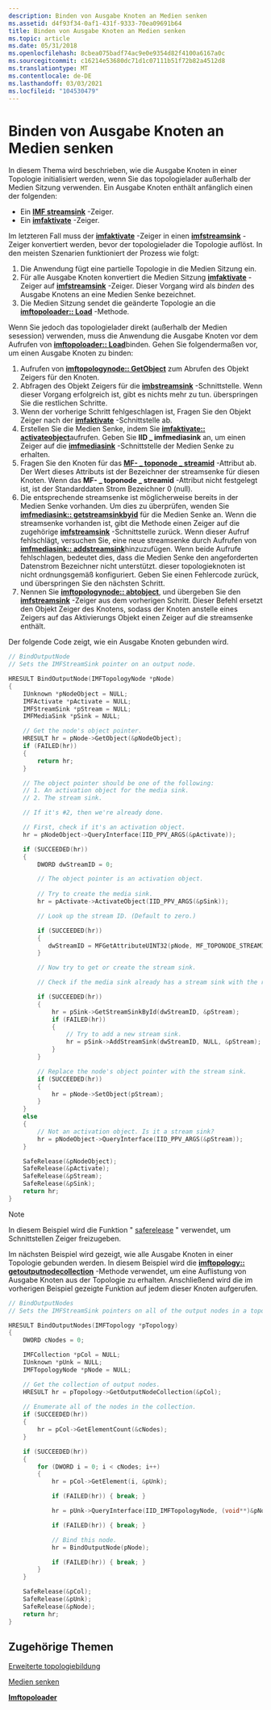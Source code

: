 ```yaml
---
description: Binden von Ausgabe Knoten an Medien senken
ms.assetid: d4f93f34-0af1-431f-9333-70ea09691b64
title: Binden von Ausgabe Knoten an Medien senken
ms.topic: article
ms.date: 05/31/2018
ms.openlocfilehash: 8cbea075badf74ac9e0e9354d82f4100a6167a0c
ms.sourcegitcommit: c16214e53680dc71d1c07111b51f72b82a4512d8
ms.translationtype: MT
ms.contentlocale: de-DE
ms.lasthandoff: 03/03/2021
ms.locfileid: "104530479"
---
```

# <a name="binding-output-nodes-to-media-sinks"></a>Binden von Ausgabe Knoten an Medien senken

In diesem Thema wird beschrieben, wie die Ausgabe Knoten in einer Topologie initialisiert werden, wenn Sie das topologielader außerhalb der Medien Sitzung verwenden. Ein Ausgabe Knoten enthält anfänglich einen der folgenden:

-   Ein [**IMF streamsink**](/windows/desktop/api/mfidl/nn-mfidl-imfstreamsink) -Zeiger.
-   Ein [**imfaktivate**](/windows/desktop/api/mfobjects/nn-mfobjects-imfactivate) -Zeiger.

Im letzteren Fall muss der [**imfaktivate**](/windows/desktop/api/mfobjects/nn-mfobjects-imfactivate) -Zeiger in einen [**imfstreamsink**](/windows/desktop/api/mfidl/nn-mfidl-imfstreamsink) -Zeiger konvertiert werden, bevor der topologielader die Topologie auflöst. In den meisten Szenarien funktioniert der Prozess wie folgt:

1.  Die Anwendung fügt eine partielle Topologie in die Medien Sitzung ein.
2.  Für alle Ausgabe Knoten konvertiert die Medien Sitzung [**imfaktivate**](/windows/desktop/api/mfobjects/nn-mfobjects-imfactivate) -Zeiger auf [**imfstreamsink**](/windows/desktop/api/mfidl/nn-mfidl-imfstreamsink) -Zeiger. Dieser Vorgang wird als *binden* des Ausgabe Knotens an eine Medien Senke bezeichnet.
3.  Die Medien Sitzung sendet die geänderte Topologie an die [**imftopoloader:: Load**](/windows/desktop/api/mfidl/nf-mfidl-imftopoloader-load) -Methode.

Wenn Sie jedoch das topologielader direkt (außerhalb der Medien sesession) verwenden, muss die Anwendung die Ausgabe Knoten vor dem Aufrufen von [**imftopoloader:: Load**](/windows/desktop/api/mfidl/nf-mfidl-imftopoloader-load)binden. Gehen Sie folgendermaßen vor, um einen Ausgabe Knoten zu binden:

1.  Aufrufen von [**imftopologynode:: GetObject**](/windows/desktop/api/mfidl/nf-mfidl-imftopologynode-getobject) zum Abrufen des Objekt Zeigers für den Knoten.
2.  Abfragen des Objekt Zeigers für die [**imbstreamsink**](/windows/desktop/api/mfidl/nn-mfidl-imfstreamsink) -Schnittstelle. Wenn dieser Vorgang erfolgreich ist, gibt es nichts mehr zu tun. überspringen Sie die restlichen Schritte.
3.  Wenn der vorherige Schritt fehlgeschlagen ist, Fragen Sie den Objekt Zeiger nach der [**imfaktivate**](/windows/desktop/api/mfobjects/nn-mfobjects-imfactivate) -Schnittstelle ab.
4.  Erstellen Sie die Medien Senke, indem Sie [**imfaktivate:: activateobject**](/windows/desktop/api/mfobjects/nf-mfobjects-imfactivate-activateobject)aufrufen. Geben Sie **IID \_ imfmediasink** an, um einen Zeiger auf die [**imfmediasink**](/windows/desktop/api/mfidl/nn-mfidl-imfmediasink) -Schnittstelle der Medien Senke zu erhalten.
5.  Fragen Sie den Knoten für das [**MF- \_ toponode \_ streamid**](mf-toponode-streamid-attribute.md) -Attribut ab. Der Wert dieses Attributs ist der Bezeichner der streamsenke für diesen Knoten. Wenn das **MF- \_ toponode \_ streamid** -Attribut nicht festgelegt ist, ist der Standarddaten Strom Bezeichner 0 (null).
6.  Die entsprechende streamsenke ist möglicherweise bereits in der Medien Senke vorhanden. Um dies zu überprüfen, wenden Sie [**imfmediasink:: getstreamsinkbyid**](/windows/desktop/api/mfidl/nf-mfidl-imfmediasink-getstreamsinkbyid) für die Medien Senke an. Wenn die streamsenke vorhanden ist, gibt die Methode einen Zeiger auf die zugehörige [**imfstreamsink**](/windows/desktop/api/mfidl/nn-mfidl-imfstreamsink) -Schnittstelle zurück. Wenn dieser Aufruf fehlschlägt, versuchen Sie, eine neue streamsenke durch Aufrufen von [**imfmediasink:: addstreamsink**](/windows/desktop/api/mfidl/nf-mfidl-imfmediasink-addstreamsink)hinzuzufügen. Wenn beide Aufrufe fehlschlagen, bedeutet dies, dass die Medien Senke den angeforderten Datenstrom Bezeichner nicht unterstützt. dieser topologieknoten ist nicht ordnungsgemäß konfiguriert. Geben Sie einen Fehlercode zurück, und überspringen Sie den nächsten Schritt.
7.  Nennen Sie [**imftopologynode:: abtobject**](/windows/desktop/api/mfidl/nf-mfidl-imftopologynode-setobject), und übergeben Sie den [**imfstreamsink**](/windows/desktop/api/mfidl/nn-mfidl-imfstreamsink) -Zeiger aus dem vorherigen Schritt. Dieser Befehl ersetzt den Objekt Zeiger des Knotens, sodass der Knoten anstelle eines Zeigers auf das Aktivierungs Objekt einen Zeiger auf die streamsenke enthält.

Der folgende Code zeigt, wie ein Ausgabe Knoten gebunden wird.


```C++
// BindOutputNode
// Sets the IMFStreamSink pointer on an output node.

HRESULT BindOutputNode(IMFTopologyNode *pNode)
{
    IUnknown *pNodeObject = NULL;
    IMFActivate *pActivate = NULL;
    IMFStreamSink *pStream = NULL;
    IMFMediaSink *pSink = NULL;

    // Get the node's object pointer.
    HRESULT hr = pNode->GetObject(&pNodeObject);
    if (FAILED(hr))
    {
        return hr;
    }

    // The object pointer should be one of the following:
    // 1. An activation object for the media sink.
    // 2. The stream sink.

    // If it's #2, then we're already done.

    // First, check if it's an activation object.
    hr = pNodeObject->QueryInterface(IID_PPV_ARGS(&pActivate));

    if (SUCCEEDED(hr))
    {
        DWORD dwStreamID = 0;

        // The object pointer is an activation object. 
        
        // Try to create the media sink.
        hr = pActivate->ActivateObject(IID_PPV_ARGS(&pSink));

        // Look up the stream ID. (Default to zero.)

        if (SUCCEEDED(hr))
        {
           dwStreamID = MFGetAttributeUINT32(pNode, MF_TOPONODE_STREAMID, 0);
        }

        // Now try to get or create the stream sink.

        // Check if the media sink already has a stream sink with the requested ID.

        if (SUCCEEDED(hr))
        {
            hr = pSink->GetStreamSinkById(dwStreamID, &pStream);
            if (FAILED(hr))
            {
                // Try to add a new stream sink.
                hr = pSink->AddStreamSink(dwStreamID, NULL, &pStream);
            }
        }

        // Replace the node's object pointer with the stream sink. 
        if (SUCCEEDED(hr))
        {
            hr = pNode->SetObject(pStream);
        }
    }
    else
    {
        // Not an activation object. Is it a stream sink?
        hr = pNodeObject->QueryInterface(IID_PPV_ARGS(&pStream));
    }

    SafeRelease(&pNodeObject);
    SafeRelease(&pActivate);
    SafeRelease(&pStream);
    SafeRelease(&pSink);
    return hr;
}
```



> [!Note]  
> In diesem Beispiel wird die Funktion " [saferelease](saferelease.md) " verwendet, um Schnittstellen Zeiger freizugeben.

 

Im nächsten Beispiel wird gezeigt, wie alle Ausgabe Knoten in einer Topologie gebunden werden. In diesem Beispiel wird die [**imftopology:: getoutputnodecollection**](/windows/desktop/api/mfidl/nf-mfidl-imftopology-getoutputnodecollection) -Methode verwendet, um eine Auflistung von Ausgabe Knoten aus der Topologie zu erhalten. Anschließend wird die im vorherigen Beispiel gezeigte Funktion auf jedem dieser Knoten aufgerufen.


```C++
// BindOutputNodes
// Sets the IMFStreamSink pointers on all of the output nodes in a topology.

HRESULT BindOutputNodes(IMFTopology *pTopology)
{
    DWORD cNodes = 0;

    IMFCollection *pCol = NULL;
    IUnknown *pUnk = NULL;
    IMFTopologyNode *pNode = NULL;

    // Get the collection of output nodes. 
    HRESULT hr = pTopology->GetOutputNodeCollection(&pCol);
    
    // Enumerate all of the nodes in the collection.
    if (SUCCEEDED(hr))
    {
        hr = pCol->GetElementCount(&cNodes);
    }

    if (SUCCEEDED(hr))
    {
        for (DWORD i = 0; i < cNodes; i++)
        {
            hr = pCol->GetElement(i, &pUnk);

            if (FAILED(hr)) { break; }

            hr = pUnk->QueryInterface(IID_IMFTopologyNode, (void**)&pNode);

            if (FAILED(hr)) { break; }

            // Bind this node.
            hr = BindOutputNode(pNode);

            if (FAILED(hr)) { break; }
        }
    }

    SafeRelease(&pCol);
    SafeRelease(&pUnk);
    SafeRelease(&pNode);
    return hr;
}
```



## <a name="related-topics"></a>Zugehörige Themen

<dl> <dt>

[Erweiterte topologiebildung](advanced-topology-building.md)
</dt> <dt>

[Medien senken](media-sinks.md)
</dt> <dt>

[**Imftopoloader**](/windows/desktop/api/mfidl/nn-mfidl-imftopoloader)
</dt> </dl>

 

 



